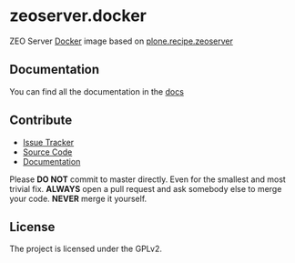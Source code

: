 # zeoserver.docker

ZEO Server [Docker](http://docker.com) image based on [plone.recipe.zeoserver](https://pypi.python.org/pypi/plone.recipe.zeoserver)

## Documentation

You can find all the documentation in the [docs](https://github.com/plone/zeoserver.docker/blob/master/docs)

## Contribute

- [Issue Tracker](https://github.com/plone/zeoserver.docker/issues)
- [Source Code](https://github.com/plone/zeoserver.docker/)
- [Documentation](https://github.com/plone/zeoserver.docker/tree/master/docs)

Please **DO NOT** commit to master directly. Even for the smallest and most trivial fix.
**ALWAYS** open a pull request and ask somebody else to merge your code. **NEVER** merge it yourself.


## License

The project is licensed under the GPLv2.
